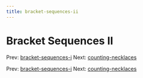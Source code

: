 ```yaml
---
title: bracket-sequences-ii
---
```




# Bracket Sequences II

Prev:
[bracket-sequences-i](bracket-sequences-i.md)
Next:
[counting-necklaces](counting-necklaces.md)

Prev:
[bracket-sequences-i](bracket-sequences-i.md)
Next:
[counting-necklaces](counting-necklaces.md)

